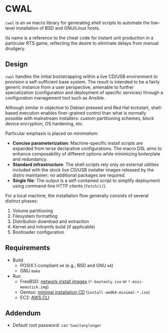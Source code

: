 # CWAL

`cwal` is an `m4` macro library for generating shell scripts to automate
the low-level installation of BSD and GNU/Linux hosts.

Its name is a reference to the cheat code for instant unit production in
a particular RTS game, reflecting the desire to eliminate delays from
manual drudgery.

## Design

`cwal` handles the initial bootstrapping within a live CD/USB
environment to provision a self-sufficient base system.
The result is intended to be a fairly generic instance from a user
perspective, amenable to further specialization (configuration and
deployment of specific services) through a configuration management tool
such as Ansible.

Although similar in objective to Debian preseed and Red Hat kickstart,
shell-based execution enables finer-grained control than what is
normally possible with mainstream installers: custom partitioning
schemes, block device encryption, OS hardening, etc.

Particular emphasis is placed on _minimalism_:

* **Concise parameterization**:
  Machine-specific install scripts are expanded from terse declarative
  configurations.
  The macro DSL aims to enhance composability of different options while
  minimizing boilerplate and redundancy.
* **Standard infrastructure**:
  The shell scripts rely only on external utilities included with the
  stock live CD/USB installer images released by the distro maintainer;
  no additional packages are required.
* **Single file**:
  The output is a self-contained script to simplify deployment using
  command-line HTTP clients (`fetch(1)`).

For a local machine, the installation flow generally consists of several
distinct phases:

1. Volume partitioning
1. Filesystem formatting
1. Distribution download and extraction
1. Kernel and initramfs build (if applicable)
1. Bootloader configuration

## Requirements

* Build
  * POSIX.1-compliant `m4` (e.g., BSD and GNU `m4`)
  * GNU `make`
* Run
  * FreeBSD: [network install images](https://download.freebsd.org/ftp/releases/amd64/amd64/ISO-IMAGES/12.0/)
    (`*-bootonly.iso` or `*-mini-memstick.img`)
  * Gentoo: [minimal installation CD](https://www.gentoo.org/downloads/)
    (`install-amd64-minimal-*.iso`)
  * EC2: [AWS CLI](https://aws.amazon.com/cli/)

## Addendum

* Default root password: `can'twaitanylonger`

